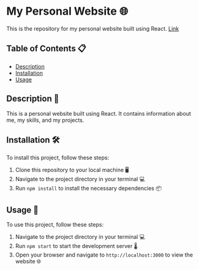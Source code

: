 # My Personal Website 🌐

This is the repository for my personal website built using React. <a href='https://kimpukku.com' target = 'blank'>Link</a>

## Table of Contents 📋

-   [Description](#description-📝)
-   [Installation](#installation-🛠️)
-   [Usage](#usage-🚀)

## Description 📝

This is a personal website built using React. It contains information about me, my skills, and my projects.

## Installation 🛠️

To install this project, follow these steps:

1. Clone this repository to your local machine 🖥️
2. Navigate to the project directory in your terminal 💻
3. Run `npm install` to install the necessary dependencies 📦

## Usage 🚀

To use this project, follow these steps:

1. Navigate to the project directory in your terminal 💻
2. Run `npm start` to start the development server 🌡️
3. Open your browser and navigate to `http://localhost:3000` to view the website 🌐
